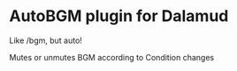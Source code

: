 # AutoBGM plugin for Dalamud

Like /bgm, but auto!

Mutes or unmutes BGM according to Condition changes
